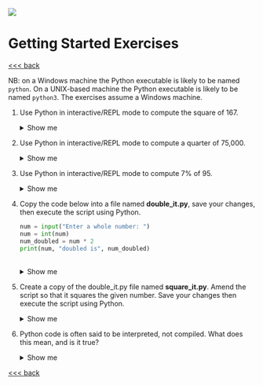 <img src="https://github.com/stayahead-training/shared/blob/master/stayahead.png" />

# Getting Started Exercises

[<<< back](README.md)

NB: on a Windows machine the Python executable is likely to be named `python`. On a UNIX-based machine the Python executable is likely to be named `python3`. The exercises assume a Windows machine.

1. Use Python in interactive/REPL mode to compute the square of 167.<details>
    <summary>Show me</summary>

    ```
    $ python
    >>> 167 * 167
    27889
    >>> exit()
    ```
</details>

2. Use Python in interactive/REPL mode to compute a quarter of 75,000.<details>
    <summary>Show me</summary>

    ```
    $ python
    >>> 75000 / 4
    18750.0
    >>> exit()
    ```
</details>

3. Use Python in interactive/REPL mode to compute 7% of 95.<details>
    <summary>Show me</summary>

    ```
    $ python
    >>> 95 * 0.07
    6.65
    >>> exit()
    ```
</details>

4. Copy the code below into a file named **double_it.py**, save your changes, then execute the script using Python.

    ```python
    num = input("Enter a whole number: ")
    num = int(num)
    num_doubled = num * 2
    print(num, "doubled is", num_doubled)
    ```
    <br />
    <details>
    <summary>Show me</summary>
        
    ```
    $ python double_it.py
    Enter a whole number: 5
    5 doubled is 10
    ```
    </details>

5. Create a copy of the double_it.py file named **square_it.py**. Amend the script so that it squares the given number. Save your changes then execute the script using Python.<details>
    <summary>Show me</summary>

    File contents:

    ```python
    num = input("Enter a whole number: ")
    num = int(num)
    num_squared = num * num
    print(num, "squared is", num_squared)
    ```

    Commands:

    ```
    $ python square_it.py
    Enter a whole number: 5
    5 squared is 25
    ```
</details>

6. Python code is often said to be interpreted, not compiled. What does this mean, and is it true?<details>
    <summary>Show me</summary>

    *Compilation is the conversion of source code (the code developers write) into machine code (the instructions the operating system understands).*
    
    *Python source code is (almost always) interpreted. That it to say the developer need not manually compile Python source code before executing it.*
</details>

[<<< back](README.md)